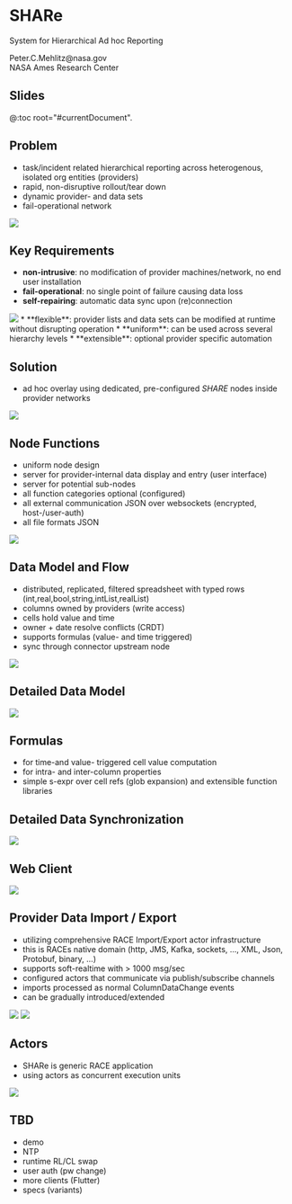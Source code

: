# SHARe

System for Hierarchical Ad hoc Reporting </br>

<p class="author">
Peter.C.Mehlitz@nasa.gov<br/>
NASA Ames Research Center
</p>

## Slides
@:toc root="#currentDocument".


## Problem
* task/incident related hierarchical reporting across heterogenous, isolated org entities (providers)
* rapid, non-disruptive rollout/tear down
* dynamic provider- and data sets
* fail-operational network
<img src="../images/share-problem.svg" class="up10 back center scale80">
  

## Key Requirements
* **non-intrusive**: no modification of provider machines/network, no end user installation
* **fail-operational**: no single point of failure causing data loss
* **self-repairing**: automatic data sync upon (re)connection
<img src="../images/share-failop.svg" class="center scale20">
* **flexible**: provider lists and data sets can be modified at runtime without disrupting operation
* **uniform**: can be used across several hierarchy levels
* **extensible**: optional provider specific automation


## Solution
* ad hoc overlay using dedicated, pre-configured *SHARE* nodes inside provider networks
<img src="../images/share-adhoc.svg" class="center scale80">


## Node Functions
* uniform node design
* server for provider-internal data display and entry (user interface)
* server for potential sub-nodes
* all function categories optional (configured)
* all external communication JSON over websockets (encrypted, host-/user-auth)
* all file formats JSON
<img src="../images/share-node-functions.svg" class="center up5 back scale65">
  

## Data Model and Flow
* distributed, replicated, filtered spreadsheet with typed rows (int,real,bool,string,intList,realList)
* columns owned by providers (write access)
* cells hold value and time
* owner + date resolve conflicts (CRDT)
* supports formulas (value- and time triggered)
* sync through connector upstream node
<img src="../images/share-flow.svg" class="center scale50">


## Detailed Data Model
<img src="../images/share-data.svg" class="center scale90">
  

## Formulas
* for time-and value- triggered cell value computation
* for intra- and inter-column properties
* simple s-expr over cell refs (glob expansion) and extensible function libraries

## Detailed Data Synchronization
<img src="../images/share-sync.svg" class="center scale90">
  

## Web Client
<img src="../images/share-browser.svg" class="center scale90">


## Provider Data Import / Export
* utilizing comprehensive RACE Import/Export actor infrastructure
* this is RACEs native domain (http, JMS, Kafka, sockets, ..., XML, Json, Protobuf, binary, ...)
* supports soft-realtime with > 1000 msg/sec
* configured actors that communicate via publish/subscribe channels
* imports processed as normal ColumnDataChange events
* can be gradually introduced/extended

<img src="../images/import-export.svg" class="left scale40">
<img src="../images/swim-sbs-all-ww.svg" class="right scale50">

  
## Actors
* SHARe is generic RACE application
* using actors as concurrent execution units
<img src="../images/share-actors.svg" class="center scale80">
  

## TBD
* demo
* NTP 
* runtime RL/CL swap
* user auth (pw change)
* more clients (Flutter)
* specs (variants)